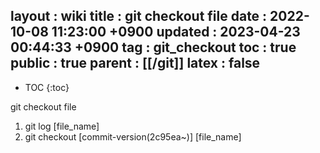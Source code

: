layout  : wiki
title   : git checkout file
date    : 2022-10-08 11:23:00 +0900
updated : 2023-04-23 00:44:33 +0900
tag     : git_checkout
toc     : true
public  : true
parent  : [[/git]]
latex   : false
---

* TOC
{:toc}

git checkout file
1. git log [file_name]
2. git checkout [commit-version(2c95ea~)] [file_name]

